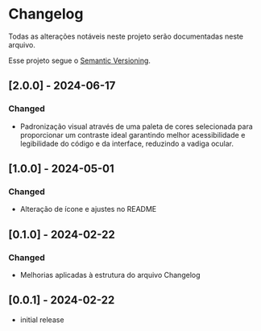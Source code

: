 # Changelog

Todas as alterações notáveis neste projeto serão documentadas neste arquivo.

Esse projeto segue o [Semantic Versioning].

## [2.0.0] - 2024-06-17
### Changed

- Padronização visual através de uma paleta de cores selecionada para proporcionar um contraste ideal garantindo melhor acessibilidade e legibilidade do código e da interface, reduzindo a vadiga ocular.

## [1.0.0] - 2024-05-01
### Changed

- Alteração de ícone e ajustes no README

## [0.1.0] - 2024-02-22
### Changed

- Melhorias aplicadas à estrutura do arquivo Changelog

## [0.0.1] - 2024-02-22

- initial release

<!-- Links -->
[semantic versioning]: https://semver.org/spec/v2.0.0.html
